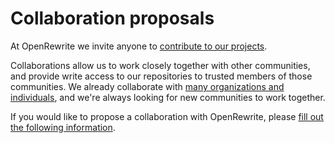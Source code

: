 # Collaboration proposals

At OpenRewrite we invite anyone to [contribute to our projects](https://github.com/openrewrite/.github/blob/main/CONTRIBUTING.md#ways-to-contribute).

Collaborations allow us to work closely together with other communities, and provide write access to our repositories to trusted members of those communities.
We already collaborate with [many organizations and individuals](https://github.com/orgs/openrewrite/repositories?q=&type=public&language=&sort=stargazers), and we're always looking for new communities to work together.

If you would like to propose a collaboration with OpenRewrite, please [fill out the following information](https://github.com/openrewrite/collaboration-proposals/issues/new/choose).
